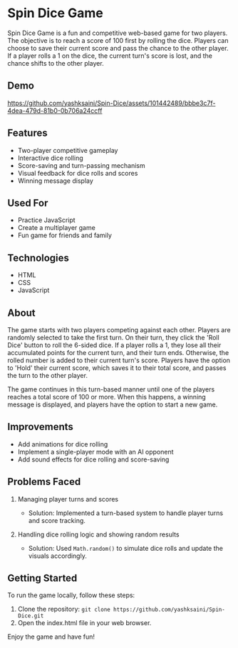 # Spin Dice Game

Spin Dice Game is a fun and competitive web-based game for two players. The objective is to reach a score of 100 first by rolling the dice. Players can choose to save their current score and pass the chance to the other player. If a player rolls a 1 on the dice, the current turn's score is lost, and the chance shifts to the other player.

## Demo


https://github.com/yashksaini/Spin-Dice/assets/101442489/bbbe3c7f-4dea-479d-81b0-0b706a24ccff



## Features

- Two-player competitive gameplay
- Interactive dice rolling
- Score-saving and turn-passing mechanism
- Visual feedback for dice rolls and scores
- Winning message display

## Used For

- Practice JavaScript
- Create a multiplayer game
- Fun game for friends and family

## Technologies

- HTML
- CSS
- JavaScript

## About

The game starts with two players competing against each other. Players are randomly selected to take the first turn. On their turn, they click the 'Roll Dice' button to roll the 6-sided dice. If a player rolls a 1, they lose all their accumulated points for the current turn, and their turn ends. Otherwise, the rolled number is added to their current turn's score. Players have the option to 'Hold' their current score, which saves it to their total score, and passes the turn to the other player.

The game continues in this turn-based manner until one of the players reaches a total score of 100 or more. When this happens, a winning message is displayed, and players have the option to start a new game.

## Improvements

- Add animations for dice rolling
- Implement a single-player mode with an AI opponent
- Add sound effects for dice rolling and score-saving

## Problems Faced

1. Managing player turns and scores
   - Solution: Implemented a turn-based system to handle player turns and score tracking.

2. Handling dice rolling logic and showing random results
   - Solution: Used `Math.random()` to simulate dice rolls and update the visuals accordingly.

## Getting Started

To run the game locally, follow these steps:

1. Clone the repository: `git clone https://github.com/yashksaini/Spin-Dice.git`
2. Open the index.html file in your web browser.

Enjoy the game and have fun!
